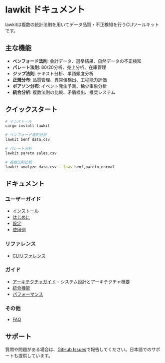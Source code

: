 # lawkit ドキュメント

lawkitは複数の統計法則を用いてデータ品質・不正検知を行うCLIツールキットです。

## 主な機能

- **ベンフォード法則**: 会計データ、選挙結果、自然データの不正検知
- **パレート法則**: 80/20分析、売上分析、在庫管理
- **ジップ法則**: テキスト分析、単語頻度分析
- **正規分布**: 品質管理、異常値検出、工程能力評価
- **ポアソン分布**: イベント発生予測、稀少事象分析
- **統合分析**: 複数法則の比較、矛盾検出、推奨システム

## クイックスタート

```bash
# インストール
cargo install lawkit

# ベンフォード法則分析
lawkit benf data.csv

# パレート分析
lawkit pareto sales.csv

# 複数法則比較
lawkit analyze data.csv --laws benf,pareto,normal
```

## ドキュメント

### ユーザーガイド
- [インストール](user-guide/installation_ja.md)
- [はじめに](user-guide/getting-started_ja.md)  
- [設定](user-guide/configuration_ja.md)
- [使用例](user-guide/examples_ja.md)

### リファレンス
- [CLIリファレンス](reference/cli-reference_ja.md)

### ガイド
- [アーキテクチャガイド](guides/architecture_ja.md) - システム設計とアーキテクチャ概要
- [統合機能](guides/integrations_ja.md)
- [パフォーマンス](guides/performance_ja.md)


### その他
- [FAQ](user-guide/faq_ja.md)

## サポート

質問や問題がある場合は、[GitHub Issues](https://github.com/user/lawkit/issues)で報告してください。日本語でのサポートも提供しています。